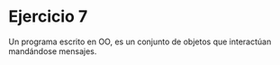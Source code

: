 # Ejercicio 7

Un programa escrito en OO, es un conjunto de objetos que interactúan mandándose mensajes.
